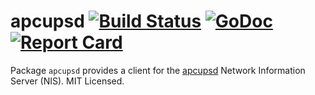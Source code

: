 apcupsd [![Build Status](https://travis-ci.org/mdlayher/apcupsd.svg?branch=master)](https://travis-ci.org/mdlayher/apcupsd) [![GoDoc](http://godoc.org/github.com/mdlayher/apcupsd?status.svg)](http://godoc.org/github.com/mdlayher/apcupsd) [![Report Card](https://goreportcard.com/badge/github.com/mdlayher/apcupsd)](https://goreportcard.com/report/github.com/mdlayher/apcupsd)
=======

Package `apcupsd` provides a client for the [apcupsd](http://www.apcupsd.org/)
Network Information Server (NIS).  MIT Licensed.
